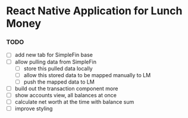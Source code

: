 # React Native Application for Lunch Money

### TODO
- [ ] add new tab for SimpleFin base
- [ ] allow pulling data from SimpleFin
  - [ ] store this pulled data locally
  - [ ] allow this stored data to be mapped manually to LM
  - [ ] push the mapped data to LM
- [ ] build out the transaction component more
- [ ] show accounts view, all balances at once
- [ ] calculate net worth at the time with balance sum
- [ ] improve styling